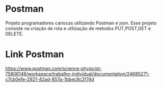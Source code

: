 # Postman
Projeto programadores cariocas utilizando Postman e json. Esse projeto consiste na criação de rota e utilização de metodos PUT,POST,GET e DELETE.

# Link Postman
https://www.postman.com/science-physicist-75806148/workspace/trabalho-individual/documentation/24685271-c7cb0efe-2921-42ad-857a-1bbec8c2f74d
